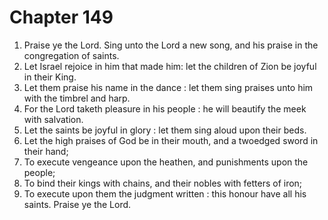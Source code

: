 # Chapter 149

1. Praise ye the Lord. Sing unto the Lord a new song, and his praise in the congregation of saints.
2. Let Israel rejoice in him that made him: let the children of Zion be joyful in their King.
3. Let them praise his name in the dance : let them sing praises unto him with the timbrel and harp.
4. For the Lord taketh pleasure in his people : he will beautify the meek with salvation.
5. Let the saints be joyful in glory : let them sing aloud upon their beds.
6. Let the high praises of God be in their mouth, and a twoedged sword in their hand;
7. To execute vengeance upon the heathen, and punishments upon the people;
8. To bind their kings with chains, and their nobles with fetters of iron;
9. To execute upon them the judgment written : this honour have all his saints. Praise ye the Lord.

